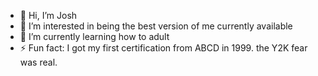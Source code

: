 - 👋 Hi, I’m Josh
- 👀 I’m interested in being the best version of me currently available
- 🌱 I’m currently learning how to adult
- ⚡ Fun fact: I got my first certification from ABCD in 1999.  the Y2K fear was real.
